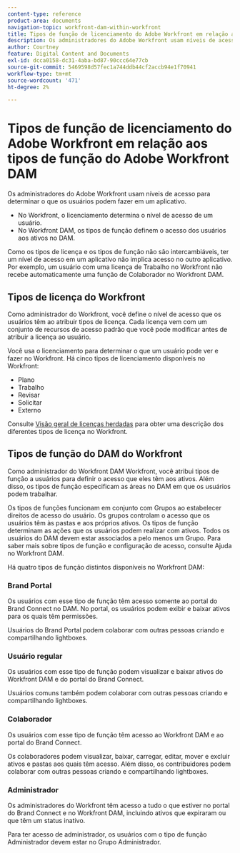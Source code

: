 ```yaml
---
content-type: reference
product-area: documents
navigation-topic: workfront-dam-within-workfront
title: Tipos de função de licenciamento do Adobe Workfront em relação aos tipos de função do Adobe Workfront DAM
description: Os administradores do Adobe Workfront usam níveis de acesso para determinar o que os usuários podem fazer em um aplicativo.
author: Courtney
feature: Digital Content and Documents
exl-id: dcca0158-dc31-4aba-bd87-90ccc64e77cb
source-git-commit: 5469598d57fec1a744ddb44cf2accb94e1f70941
workflow-type: tm+mt
source-wordcount: '471'
ht-degree: 2%

---
```


# Tipos de função de licenciamento do Adobe Workfront em relação aos tipos de função do Adobe Workfront DAM

Os administradores do Adobe Workfront usam níveis de acesso para determinar o que os usuários podem fazer em um aplicativo.

* No Workfront, o licenciamento determina o nível de acesso de um usuário.
* No Workfront DAM, os tipos de função definem o acesso dos usuários aos ativos no DAM.

Como os tipos de licença e os tipos de função não são intercambiáveis, ter um nível de acesso em um aplicativo não implica acesso no outro aplicativo. Por exemplo, um usuário com uma licença de Trabalho no Workfront não recebe automaticamente uma função de Colaborador no Workfront DAM.

## Tipos de licença do Workfront

Como administrador do Workfront, você define o nível de acesso que os usuários têm ao atribuir tipos de licença. Cada licença vem com um conjunto de recursos de acesso padrão que você pode modificar antes de atribuir a licença ao usuário. 

Você usa o licenciamento para determinar o que um usuário pode ver e fazer no Workfront. Há cinco tipos de licenciamento disponíveis no Workfront:

* Plano
* Trabalho
* Revisar
* Solicitar
* Externo

Consulte [Visão geral de licenças herdadas](../../administration-and-setup/add-users/access-levels-and-object-permissions/wf-licenses.md) para obter uma descrição dos diferentes tipos de licença no Workfront.

## Tipos de função do DAM do Workfront

Como administrador do Workfront DAM Workfront, você atribui tipos de função a usuários para definir o acesso que eles têm aos ativos. Além disso, os tipos de função especificam as áreas no DAM em que os usuários podem trabalhar.

Os tipos de funções funcionam em conjunto com Grupos ao estabelecer direitos de acesso do usuário. Os grupos controlam o acesso que os usuários têm às pastas e aos próprios ativos. Os tipos de função determinam as ações que os usuários podem realizar com ativos. Todos os usuários do DAM devem estar associados a pelo menos um Grupo. Para saber mais sobre tipos de função e configuração de acesso, consulte Ajuda no Workfront DAM.

Há quatro tipos de função distintos disponíveis no Workfront DAM:

### Brand Portal

Os usuários com esse tipo de função têm acesso somente ao portal do Brand Connect no DAM. No portal, os usuários podem exibir e baixar ativos para os quais têm permissões.

Usuários do Brand Portal podem colaborar com outras pessoas criando e compartilhando lightboxes.

### Usuário regular

Os usuários com esse tipo de função podem visualizar e baixar ativos do Workfront DAM e do portal do Brand Connect.

Usuários comuns também podem colaborar com outras pessoas criando e compartilhando lightboxes.

### Colaborador

Os usuários com esse tipo de função têm acesso ao Workfront DAM e ao portal do Brand Connect.

Os colaboradores podem visualizar, baixar, carregar, editar, mover e excluir ativos e pastas aos quais têm acesso. Além disso, os contribuidores podem colaborar com outras pessoas criando e compartilhando lightboxes. 

### Administrador

Os administradores do Workfront têm acesso a tudo o que estiver no portal do Brand Connect e no Workfront DAM, incluindo ativos que expiraram ou que têm um status inativo.

Para ter acesso de administrador, os usuários com o tipo de função Administrador devem estar no Grupo Administrador.
